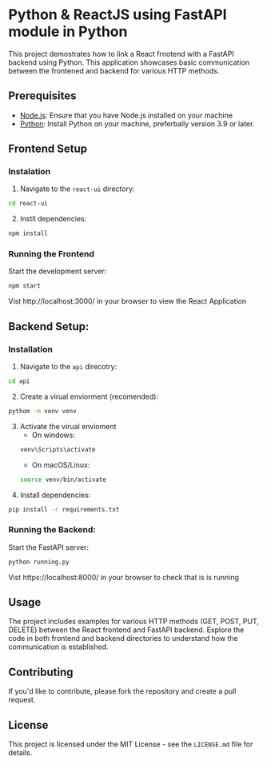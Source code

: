 # Python & ReactJS using FastAPI module in Python
This project demostrates how to link a React frnotend with a FastAPI backend using Python. This application showcases basic communication between the frontened and backend for various HTTP methods. 

## Prerequisites 

- [Node.js](https://nodeje.org): Ensure that you have Node.js installed on your machine
- [Python](https://www.python.org/): Install Python on your machine, preferbally version 3.9 or later.


## Frontend Setup

### Instalation
1. Navigate to the `react-ui` directory:
```bash
cd react-ui
```

2. Instll dependencies:
```bash
npm install
```

### Running the Frontend
Start the development server:
```bash
npm start
```
Vist http://localhost:3000/ in your browser to view the React Application


## Backend Setup:

### Installation
1. Navigate to the `api` direcotry:
```bash
cd api
```
2. Create a virual enviorment (recomended):
```bash
pythom -m venv venv
```
3. Activate the virual envioment
   - On windows:
   ```bash
   venv\Scripts\activate
   ```
   - On macOS/Linux:
   ```bash
   source venv/bin/activate
   ```
4. Install dependencies:
```bash
pip install -r requirements.txt
```

### Running the Backend:
Start the FastAPI server:
```bash
python running.py
```
Vist https://localhost:8000/ in your browser to check that is is running


## Usage
The project includes examples for various HTTP methods (GET, POST, PUT, DELETE) between the React frontend and FastAPI backend. Explore the code in both frontend and backend directories to understand how the communication is established.

## Contributing
If you'd like to contribute, please fork the repository and create a pull request.

## License
This project is licensed under the MIT License - see the `LICENSE.md` file for details.

